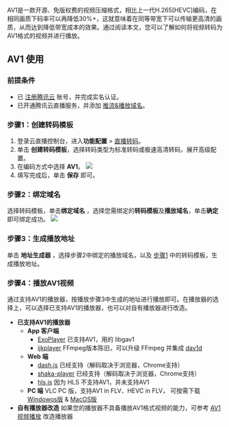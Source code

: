 AV1是一款开源、免版权费的视频压缩格式，相比上一代H.265[HEVC]编码，在相同画质下码率可以再降低30%+，这就意味着在同等带宽下可以传输更高清的画质，从而达到降低带宽成本的效果。通过阅读本文，您可以了解如何将视频转码为AV1格式的视频并进行播放。

## AV1 使用

### 前提条件

- 已 [注册腾讯云](https://cloud.tencent.com/document/product/378/17985) 账号，并完成实名认证。
- 已开通腾讯云直播服务，并添加 [推流&播放域名](https://cloud.tencent.com/document/product/267/20381)。

[](id:step1)
### 步骤1：创建转码模板
1. 登录云直播控制台，进入**功能配置** > [直播转码](https://console.cloud.tencent.com/live/config/transcode)。
2. 单击 **创建转码模板**，选择转码类型为标准转码或极速高清转码，展开高级配置。
3. 在编码方式中选择 **AV1**。
![](https://qcloudimg.tencent-cloud.cn/raw/8a2d93bbcc9154fadd96d51ac916066e.png) 
4. 填写完成后，单击 **保存** 即可。

[](id:step2)
### 步骤2：绑定域名
选择转码模板，单击**绑定域名** ，选择您需绑定的**转码模板**及**播放域名**，单击**确定**即可绑定成功。
![](https://qcloudimg.tencent-cloud.cn/raw/41575a93b7e31d1b598ae4f6570a31dc.png)

[](id:step3)
### 步骤3：生成播放地址
单击 **地址生成器** ，选择步骤2中绑定的播放域名，以及 [步骤1](#step1) 中的转码模板，生成播放地址。

[](id:step4)
### 步骤4：播放AV1视频

通过支持AV1的播放器，按播放步骤3中生成的地址进行播放即可。在播放器的选择上，可以选择已支持AV1的播放器，也可以对自有播放器进行改造。

- **已支持AV1的播放器**
	- **App 客户端**
		- [ExoPlayer](https://github.com/google/ExoPlayer) 已支持AV1，用的 libgav1
		- [ijkplayer](https://github.com/bilibili/ijkplayer) FFmpeg版本陈旧，可以升级 FFmpeg 并集成 [dav1d](https://code.videolan.org/videolan/dav1d)
	- **Web 端**
		- [dash.js](http://cdn.dashjs.org/v2.4.0/jsdoc/index.html) 已经支持（解码取决于浏览器，Chrome支持）
		- [shaka-player](https://github.com/shaka-project/shaka-player) 已经支持（解码取决于浏览器，Chrome支持）
		- [hls.js](https://github.com/video-dev/hls.js/) 因为 HLS 不支持AV1，并未支持AV1
	- **PC 端**
	VLC PC 版，支持AV1 in FLV、HEVC in FLV， 可按需下载 [Windowos版](https://share.weiyun.com/haPT1L0W) & [MacOS版](https://share.weiyun.com/W2btBASt)
- **自有播放器改造**
如果您的播放器不具备播放AV1格式视频的能力，可参考 [AV1视频播放](https://cloud.tencent.com/document/product/267/77810) 改造播放器
